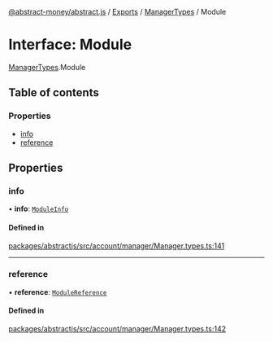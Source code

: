[@abstract-money/abstract.js](../README.md) / [Exports](../modules.md) / [ManagerTypes](../modules/ManagerTypes.md) / Module

# Interface: Module

[ManagerTypes](../modules/ManagerTypes.md).Module

## Table of contents

### Properties

- [info](ManagerTypes.Module.md#info)
- [reference](ManagerTypes.Module.md#reference)

## Properties

### info

• **info**: [`ModuleInfo`](ManagerTypes.ModuleInfo.md)

#### Defined in

[packages/abstractjs/src/account/manager/Manager.types.ts:141](https://github.com/AbstractSDK/frontend/blob/07410073/packages/abstractjs/src/account/manager/Manager.types.ts#L141)

___

### reference

• **reference**: [`ModuleReference`](../modules/ManagerTypes.md#modulereference)

#### Defined in

[packages/abstractjs/src/account/manager/Manager.types.ts:142](https://github.com/AbstractSDK/frontend/blob/07410073/packages/abstractjs/src/account/manager/Manager.types.ts#L142)
